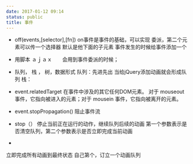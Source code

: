 ```yaml
---
date: 2017-01-12 09:14
status: public
title: 事件
---
```


* off(events,[selector],[fn])
on事件是事件的基础，可以实现 委派，第二个元素可以传一个选择器
默认是他下面的子元素    事件发生的时候给事件添加一个    

* 用脚本     ａｊａｘ　　会用到事件委派的时候；

* 队列， 栈 ， 树，数据形式
队列：先进先出  当给jQuery添加动画就会形成队列
栈：


* event.relatedTarget
在事件中涉及的其它任何DOM元素。
对于 mouseout 事件，它指向被进入的元素；对于 mousein 事件，它指向被离开的元素。
* event.stopPropagation()    阻止事件流


* stop（）
停止当前正在运行的动作，继续队列后续的动画
第一个参数表示是否清空队列，第二个参数表示是否立即完成当前动画
*  
立即完成所有动画到最终状态
自己第个，订立一个动画队列

